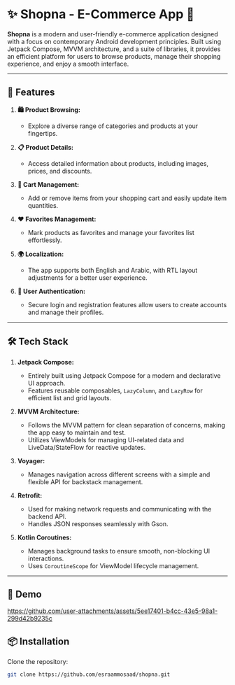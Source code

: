 # ✨ Shopna - E-Commerce App 🛒

**Shopna** is a modern and user-friendly e-commerce application designed with a focus on contemporary Android development principles. Built using Jetpack Compose, MVVM architecture, and a suite of libraries, it provides an efficient platform for users to browse products, manage their shopping experience, and enjoy a smooth interface.

---

## 🚀 Features

1. **🛍️ Product Browsing:** 
   - Explore a diverse range of categories and products at your fingertips.

2. **📋 Product Details:** 
   - Access detailed information about products, including images, prices, and discounts.

3. **🛒 Cart Management:** 
   - Add or remove items from your shopping cart and easily update item quantities.

4. **❤️ Favorites Management:** 
   - Mark products as favorites and manage your favorites list effortlessly.

5. **🌍 Localization:** 
   - The app supports both English and Arabic, with RTL layout adjustments for a better user experience.

6. **🔐 User Authentication:**
   - Secure login and registration features allow users to create accounts and manage their profiles.

---

## 🛠️ Tech Stack

1. **Jetpack Compose:**
   - Entirely built using Jetpack Compose for a modern and declarative UI approach.
   - Features reusable composables, `LazyColumn`, and `LazyRow` for efficient list and grid layouts.

2. **MVVM Architecture:**
   - Follows the MVVM pattern for clean separation of concerns, making the app easy to maintain and test.
   - Utilizes ViewModels for managing UI-related data and LiveData/StateFlow for reactive updates.

3. **Voyager:**
   - Manages navigation across different screens with a simple and flexible API for backstack management.

4. **Retrofit:**
   - Used for making network requests and communicating with the backend API.
   - Handles JSON responses seamlessly with Gson.

5. **Kotlin Coroutines:**
   - Manages background tasks to ensure smooth, non-blocking UI interactions.
   - Uses `CoroutineScope` for ViewModel lifecycle management.

---

## 📸 Demo

https://github.com/user-attachments/assets/5ee17401-b4cc-43e5-98a1-299d42b9235c

## 📦 Installation

Clone the repository:

```bash
git clone https://github.com/esraammosaad/shopna.git

